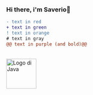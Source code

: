 ### Hi there, i'm Saverio👋

<!--
**Ranchoo28/Ranchoo28** is a ✨ _special_ ✨ repository because its `README.md` (this file) appears on your GitHub profile.

Here are some ideas to get you started:

- 🔭 I’m currently working on ...
- 🌱 I’m currently learning ...
- 👯 I’m looking to collaborate on ...
- 🤔 I’m looking for help with ...
- 💬 Ask me about ...
- 📫 How to reach me: ...
- 😄 Pronouns: ...
- ⚡ Fun fact: ...
-->

```diff
- text in red
+ text in green
! text in orange
# text in gray
@@ text in purple (and bold)@@
```
<br> 
<a href="https://www.w3schools.com/java/">
<img  src="https://brandslogos.com/wp-content/uploads/images/large/java-logo-1.png" alt="Logo di Java" width="80" height="80"> 
</a>



